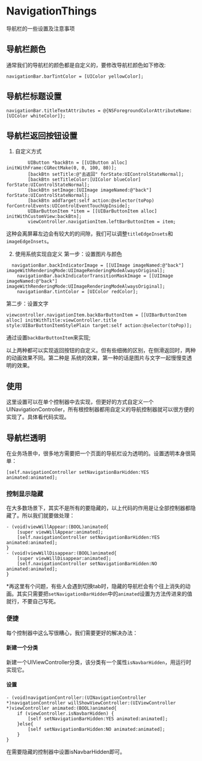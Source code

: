 # NavigationThings
导航栏的一些设置及注意事项

## 导航栏颜色
通常我们的导航栏的颜色都是自定义的，要修改导航栏颜色如下修改:
```
navigationBar.barTintColor = [UIColor yellowColor];
```
## 导航栏标题设置
```
navigationBar.titleTextAttributes = @{NSForegroundColorAttributeName:[UIColor whiteColor]};
```
## 导航栏返回按钮设置
1. 自定义方式
```
        UIButton *backBtn = [[UIButton alloc] initWithFrame:CGRectMake(0, 0, 100, 80)];
        [backBtn setTitle:@"去返回" forState:UIControlStateNormal];
        [backBtn setTitleColor:[UIColor blueColor] forState:UIControlStateNormal];
        [backBtn setImage:[UIImage imageNamed:@"back"] forState:UIControlStateNormal];
        [backBtn addTarget:self action:@selector(toPop) forControlEvents:UIControlEventTouchUpInside];
        UIBarButtonItem *item = [[UIBarButtonItem alloc] initWithCustomView:backBtn];
        viewController.navigationItem.leftBarButtonItem = item;
```
这种会离屏幕左边会有较大的的间隙，我们可以调整`titleEdgeInsets`和`imageEdgeInsets`。

2. 使用系统实现自定义
第一步：设置图片与颜色
```
  navigationBar.backIndicatorImage = [[UIImage imageNamed:@"back"] imageWithRenderingMode:UIImageRenderingModeAlwaysOriginal];
    navigationBar.backIndicatorTransitionMaskImage = [[UIImage imageNamed:@"back"] imageWithRenderingMode:UIImageRenderingModeAlwaysOriginal];
    navigationBar.tintColor = [UIColor redColor];
```
第二步：设置文字
```
viewcontroller.navigationItem.backBarButtonItem = [[UIBarButtonItem alloc] initWithTitle:viewController.title style:UIBarButtonItemStylePlain target:self action:@selector(toPop)];
```
通过设置`backBarButtonItem`来实现;

以上两种都可以实现返回按钮的自定义。但有些细微的区别，在侧滑返回时，两种的动画效果不同。第二种是
系统的效果，第一种的话是图片与文字一起慢慢变透明的效果。

## 使用
这里设置可以在单个控制器中去实现，但更好的方式自定义一个UINavigationController，所有根控制器都用自定义的导航控制器就可以很方便的实现了。具体看代码实现。



## 导航栏透明
在业务场景中，很多地方需要把一个页面的导航栏设为透明的。设置透明本身很简单：
```
[self.navigationController setNavigationBarHidden:YES animated:animated];
```
### 控制显示隐藏
在大多数场景下，其实不是所有的要隐藏的，以上代码的作用是让全部控制器都隐藏了。所以我们就要做处理：
```
- (void)viewWillAppear:(BOOL)animated{
    [super viewWillAppear:animated];
    [self.navigationController setNavigationBarHidden:YES animated:animated];
}
- (void)viewWillDisappear:(BOOL)animated{
    [super viewWillDisappear:animated];
    [self.navigationController setNavigationBarHidden:NO animated:animated];
}
```
*再这里有个问题，有些人会遇到切换tab时，隐藏的导航栏会有个往上消失的动画。其实只需要把`setNavigationBarHidden`中的`animated`设置为方法传进来的值就行，不要自己写死。

### 便捷
每个控制器中这么写很糟心，我们需要更好的解决办法：
#### 新建一个分类
新建一个UIViewController分类，该分类有一个属性`isNavbarHidden`，用运行时实现它。

#### 设置
```
- (void)navigationController:(UINavigationController *)navigationController willShowViewController:(UIViewController *)viewController animated:(BOOL)animated{
    if (viewController.isNavbarHidden) {
        [self setNavigationBarHidden:YES animated:animated];
    }else{
        [self setNavigationBarHidden:NO animated:animated];
    }
}
```
在需要隐藏的控制器中设置isNavbarHidden即可。



